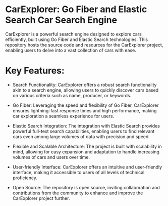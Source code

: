 # CarExplorer: Go Fiber and Elastic Search Car Search Engine
CarExplorer is a powerful search engine designed to explore cars efficiently, built using Go Fiber and Elastic Search technologies. This repository hosts the source code and resources for the CarExplorer project, enabling users to delve into a vast collection of cars with ease.
# Key Features:

* Search Functionality: CarExplorer offers a robust search functionality akin to a search engine, allowing users to quickly discover cars based on various criteria such as name, producer, or keywords.

* Go Fiber: Leveraging the speed and flexibility of Go Fiber, CarExplorer ensures lightning-fast response times and high performance, making car exploration a seamless experience for users.

* Elastic Search Integration: The integration with Elastic Search provides powerful full-text search capabilities, enabling users to find relevant cars even among large volumes of data with precision and speed.

* Flexible and Scalable Architecture: The project is built with scalability in mind, allowing for easy expansion and adaptation to handle increasing volumes of cars and users over time.

* User-friendly Interface: CarExplorer offers an intuitive and user-friendly interface, making it accessible to users of all levels of technical proficiency.

* Open Source: The repository is open source, inviting collaboration and contributions from the community to enhance and improve the CarExplorer project further.
